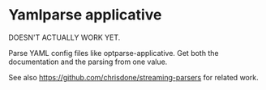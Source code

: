 # Yamlparse applicative

DOESN'T ACTUALLY WORK YET.

Parse YAML config files like optparse-applicative.
Get both the documentation and the parsing from one value.

See also https://github.com/chrisdone/streaming-parsers for related work.


